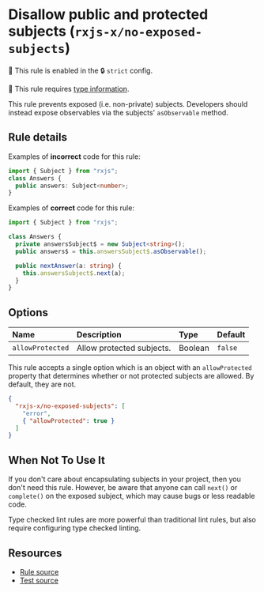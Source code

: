 # Disallow public and protected subjects (`rxjs-x/no-exposed-subjects`)

💼 This rule is enabled in the 🔒 `strict` config.

💭 This rule requires [type information](https://typescript-eslint.io/linting/typed-linting).

<!-- end auto-generated rule header -->

This rule prevents exposed (i.e. non-private) subjects. Developers should instead expose observables via the subjects' `asObservable` method.

## Rule details

Examples of **incorrect** code for this rule:

```ts
import { Subject } from "rxjs";
class Answers {
  public answers: Subject<number>;
}
```

Examples of **correct** code for this rule:

```ts
import { Subject } from "rxjs";

class Answers {
  private answersSubject$ = new Subject<string>();
  public answers$ = this.answersSubject$.asObservable();

  public nextAnswer(a: string) {
    this.answersSubject$.next(a);
  }
}
```

## Options

<!-- begin auto-generated rule options list -->

| Name             | Description               | Type    | Default |
| :--------------- | :------------------------ | :------ | :------ |
| `allowProtected` | Allow protected subjects. | Boolean | `false` |

<!-- end auto-generated rule options list -->

This rule accepts a single option which is an object with an `allowProtected` property that determines whether or not protected subjects are allowed. By default, they are not.

```json
{
  "rxjs-x/no-exposed-subjects": [
    "error",
    { "allowProtected": true }
  ]
}
```

## When Not To Use It

If you don't care about encapsulating subjects in your project, then you don't need this rule.
However, be aware that anyone can call `next()` or `complete()` on the exposed subject, which may cause bugs or less readable code.

Type checked lint rules are more powerful than traditional lint rules, but also require configuring type checked linting.

## Resources

- [Rule source](/src/rules/no-exposed-subjects.ts)
- [Test source](/tests/rules/no-exposed-subjects.test.ts)

